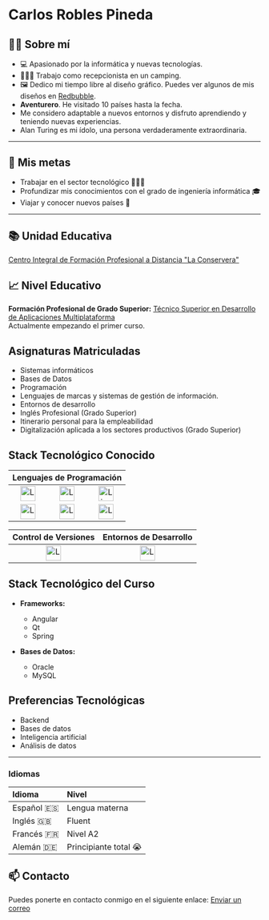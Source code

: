 # Carlos Robles Pineda

## 👨🏽 Sobre mí
- 💻 Apasionado por la informática y nuevas tecnologías.
- 💁🏽‍♂ Trabajo como recepcionista en un camping.
- 🖼️ Dedico mi tiempo libre al diseño gráfico. Puedes ver algunos de mis diseños en [Redbubble](https://www.redbubble.com/people/carlosalberto/shop).
- **Aventurero**. He visitado 10 países hasta la fecha.
- Me considero adaptable a nuevos entornos y disfruto aprendiendo y teniendo nuevas experiencias.
- Alan Turing es mi ídolo, una persona verdaderamente extraordinaria.
 
----

## 🎯 Mis metas
- Trabajar en el sector tecnológico 👨🏽‍💻
- Profundizar mis conocimientos con el grado de ingeniería informática 🎓
- Viajar y conocer nuevos países 🛫

----

## 📚 Unidad Educativa
[Centro Integral de Formación Profesional a Distancia "La Conservera"](https://sites.google.com/view/fplaconservera)

## 📈 Nivel Educativo
**Formación Profesional de Grado Superior:** [Técnico Superior en Desarrollo de Aplicaciones Multiplataforma](https://www.boe.es/diario_boe/txt.php?id=BOE-A-2010-8067)
<br>Actualmente empezando el primer curso.

## Asignaturas Matriculadas

- Sistemas informáticos
- Bases de Datos
- Programación
- Lenguajes de marcas y sistemas de gestión de información.
- Entornos de desarrollo
- Inglés Profesional (Grado Superior)
- Itinerario personal para la empleabilidad
- Digitalización aplicada a los sectores productivos (Grado Superior)

## Stack Tecnológico Conocido

<table>
    <thead>
        <tr>
            <th colspan="3">Lenguajes de Programación</th>
        </tr>
    </thead>
    <tbody>
        <tr>
            <td style="text-align: center;"><a href="https://www.python.org/" target=”_blank”><img src="https://s3.dualstack.us-east-2.amazonaws.com/pythondotorg-assets/media/community/logos/python-logo-only.png" width="30" height="30" alt="Logotipo del lenguaje de programación Python"></a></td>
            <td style="text-align: center;"><a href="https://cran.r-project.org/" target=”_blank”><img src="https://www.r-project.org/Rlogo.png" width="30" height="30" alt="Logotipo del lenguaje de programación R"></a></td>
            <td style="text-align: center;"><a href="https://lisp-lang.org/" target=”_blank”><img src="https://upload.wikimedia.org/wikipedia/commons/4/48/Lisp_logo.svg" width="30" height="30" alt="Lisp Logo"></a></td>
        </tr>
        <tr>
            <td style="text-align: center;"><a href="https://es.wikipedia.org/wiki/APL" target=”_blank”><img src="https://upload.wikimedia.org/wikipedia/commons/b/b6/APL_%28programming_language%29_logo.svg" width="30" height="30" alt="Logotipo del lenguaje de programación APL"></a></td>
            <td style="text-align: center;"><a href="https://www.ruby-lang.org/en/" target=”_blank”><img src="https://upload.wikimedia.org/wikipedia/commons/f/f1/Ruby_logo.png" width="30" height="30" alt="Logotipo del lenguaje de programación Ruby"></a></td>
            <td style="text-align: center;"><a href="https://es.wikipedia.org/wiki/JavaScript" target=”_blank”><img src="https://upload.wikimedia.org/wikipedia/commons/6/6a/JavaScript-logo.png" width="30" height="30" alt="Logotipo del lenguaje de programación Javascript"></a></td>
        </tr>
    </tbody>
</table>

<table>
    <thead>
        <tr>
            <th>Control de Versiones</th>
            <th>Entornos de Desarrollo</th>
        </tr>
    </thead>
    <tbody>
        <tr>
            <td style="text-align: center;"><a href="https://git-scm.com/book/ms/v2/Getting-Started-About-Version-Control" target=”_blank”><img src="https://git-scm.com/images/logos/2color-lightbg@2x.png" alt="Logotipo de Git" height="30"></a></td>
            <td style="text-align: center;"><a href="https://code.visualstudio.com/" target=”_blank”><img src="https://code.visualstudio.com/assets/images/code-stable.png" alt="Logotipo de VSCode" height="30"></a></td>
        </tr>
    </tbody>
</table>

## Stack Tecnológico del Curso
- **Frameworks:**
  - Angular
  - Qt
  - Spring

- **Bases de Datos:**
  - Oracle
  - MySQL

## Preferencias Tecnológicas

- Backend
- Bases de datos
- Inteligencia artificial
- Análisis de datos

----

### Idiomas
| Idioma | Nivel |
| :----------- | :----------- |
| Español 🇪🇸 | Lengua materna |
| Inglés 🇬🇧 | Fluent |
| Francés 🇫🇷| Nivel A2 |
| Alemán 🇩🇪| Principiante total 😭 |

## 📫 Contacto

Puedes ponerte en contacto conmigo en el siguiente enlace: [Enviar un correo](mailto:13808546@alu.murciaeduca.es)
